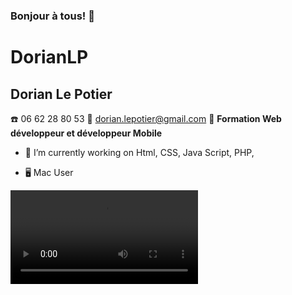 ### Bonjour à tous! 👋
# DorianLP #
## Dorian Le Potier
☎️ 06 62 28 80 53
📜 dorian.lepotier@gmail.com
🚧 **Formation Web développeur et développeur Mobile**



- 🔭 I’m currently working on Html, CSS, Java Script, PHP, 

- 🖥 Mac User
<video controls="controls">
  <source type="video/mp4" src="video.mp4"></source>
</video>
